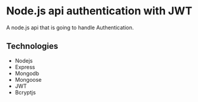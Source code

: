 # Node.js api authentication with JWT

A node.js api that is going to handle Authentication.

## Technologies

* Nodejs
* Express
* Mongodb
* Mongoose
* JWT
* Bcryptjs